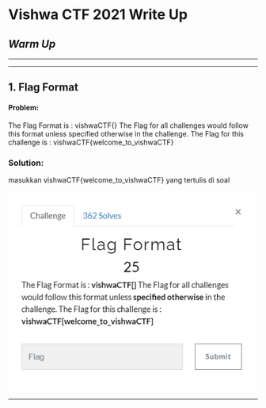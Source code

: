 # Vishwa CTF 2021 Write Up

## <b> <i> Warm Up </i> </b>
<hr>
<hr>

## 1. Flag Format
#### <b> Problem: </b>
The Flag Format is : vishwaCTF{} The Flag for all challenges would follow this format unless specified otherwise in the challenge. The Flag for this challenge is : vishwaCTF{welcome_to_vishwaCTF}

### <b> Solution: </b>
masukkan vishwaCTF{welcome_to_vishwaCTF} yang tertulis di soal </br>

![gambar 1](./vishwactf-writeup-file/1f.png)

<hr>